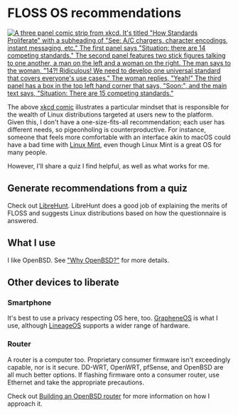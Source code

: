 # FLOSS OS recommendations

[![A three panel comic strip from xkcd. It's titled "How Standards Proliferate" with a subheading of "See: A/C chargers, character encodings, instant messaging, etc." The first panel says "Situation: there are 14 competing standards." The second panel features two stick figures talking to one another, a man on the left and a woman on the right. The man says to the woman, "14?! Ridiculous! We need to develop one universal standard that covers everyone's use cases." The woman replies, "Yeah!" The third panel has a box in the top left hand corner that says, "Soon:", and the main text says, "Situation: There are 15 competing standards." ](/images/xkcd-standards.6975f55c09cec9a24ccb0185707d56892b881f9b1157c3e6d7ff61554d91ba94.2.png)](/images/xkcd-standards.6975f55c09cec9a24ccb0185707d56892b881f9b1157c3e6d7ff61554d91ba94.2.png)

The above [xkcd comic](https://xkcd.com/927/) illustrates a particular
mindset that is responsible for the wealth of Linux distributions
targeted at users new to the platform. Given this, I don't have a
one-size-fits-all recommendation; each user has different needs, so
pigeonholing is counterproductive. For instance, someone that feels more
comfortable with an interface akin to macOS could have a bad time with
[Linux Mint](https://www.linuxmint.com/download.php), even though Linux
Mint is a great OS for many people.

However, I'll share a quiz I find helpful, as well as what works for
me.

## Generate recommendations from a quiz

Check out [LibreHunt](https://librehunt.org/). LibreHunt does a good job
of explaining the merits of FLOSS and suggests Linux distributions based
on how the questionnaire is answered.

## What I use

I like OpenBSD. See ["Why OpenBSD?"](/why-openbsd.html) for more details.

## Other devices to liberate

### Smartphone

It's best to use a privacy respecting OS here, too.
[GrapheneOS](https://grapheneos.org/) is what I use, although
[LineageOS](https://www.lineageos.org/) supports a wider range of
hardware.

### Router

A router is a computer too. Proprietary consumer firmware isn't
exceedingly capable, nor is it secure. DD-WRT, OpenWRT, pfSense, and
OpenBSD are all much better options. If flashing firmware onto a
consumer router, use Ethernet and take the appropriate precautions.

Check out [Building an OpenBSD router](/openbsd-router.html) for more
information on how I approach it.
